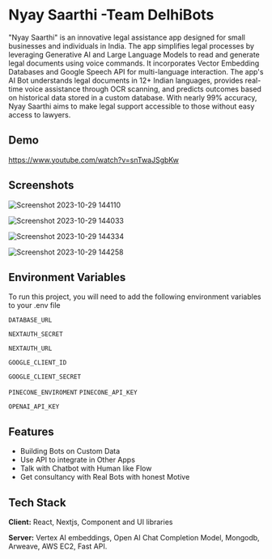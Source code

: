 
# Nyay Saarthi -Team DelhiBots

"Nyay Saarthi" is an innovative legal assistance app designed for small businesses and individuals in India. The app simplifies legal processes by leveraging Generative AI and Large Language Models to read and generate legal documents using voice commands. It incorporates Vector Embedding Databases and Google Speech API for multi-language interaction. The app's AI Bot understands legal documents in 12+ Indian languages, provides real-time voice assistance through OCR scanning, and predicts outcomes based on historical data stored in a custom database. With nearly 99% accuracy, Nyay Saarthi aims to make legal support accessible to those without easy access to lawyers.

## Demo

https://www.youtube.com/watch?v=snTwaJSgbKw


## Screenshots

![Screenshot 2023-10-29 144110](https://github.com/google/timesketch/assets/42493387/356701fe-cdca-41ed-943d-065337a84ec6)

![Screenshot 2023-10-29 144033](https://github.com/google/timesketch/assets/42493387/7ed35c25-d6a4-4358-989c-d6896e1f4a79)

![Screenshot 2023-10-29 144334](https://github.com/google/timesketch/assets/42493387/5fcf68ff-6794-422c-8df3-e7705f7717d4)

![Screenshot 2023-10-29 144258](https://github.com/google/timesketch/assets/42493387/dd850a7d-8f24-4e73-87e5-227f639277f8)
## Environment Variables

To run this project, you will need to add the following environment variables to your .env file

`DATABASE_URL`

`NEXTAUTH_SECRET`

`NEXTAUTH_URL`

`GOOGLE_CLIENT_ID`

`GOOGLE_CLIENT_SECRET`

`PINECONE_ENVIROMENT`
`PINECONE_API_KEY`

`OPENAI_API_KEY`

## Features

- Building Bots on Custom Data
- Use API to integrate in Other Apps
- Talk with Chatbot with Human like Flow
- Get consultancy with Real Bots with honest Motive



## Tech Stack

**Client:** React, Nextjs, Component and UI libraries

**Server:** Vertex AI embeddings, Open AI Chat Completion Model,
Mongodb, Arweave, AWS EC2, Fast API.

